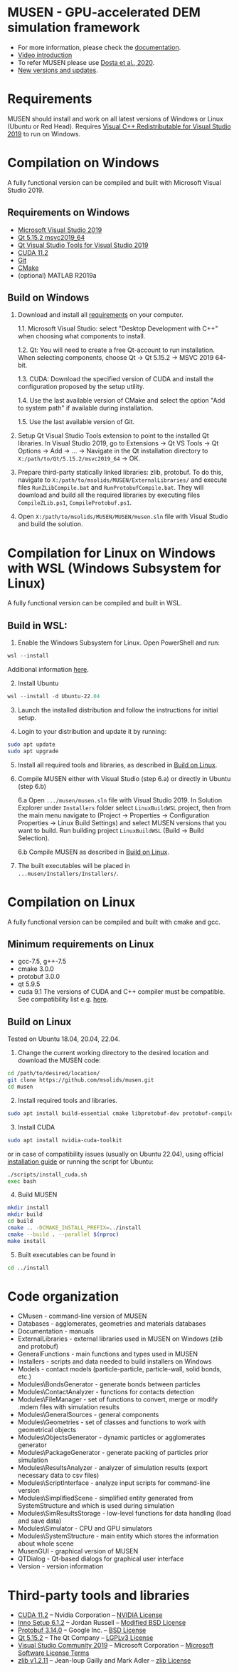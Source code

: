 # MUSEN - GPU-accelerated DEM simulation framework
- For more information, please check the [documentation](https://msolids.net/documentation). 
- [Video introduction](https://youtu.be/bH1xydzdrGY)
- To refer MUSEN please use [Dosta et al., 2020](https://doi.org/10.1016/j.softx.2020.100618).
- [New versions and updates](https://msolids.net/musen/download).


# Requirements 
MUSEN should install and work on all latest versions of Windows or Linux (Ubuntu or Red Head).
Requires [Visual C++ Redistributable for Visual Studio 2019](https://support.microsoft.com/en-us/help/2977003/the-latest-supported-visual-c-downloads) to run on Windows.


# Compilation on Windows
A fully functional version can be compiled and built with Microsoft Visual Studio 2019. 

## Requirements on Windows
- [Microsoft Visual Studio 2019](https://visualstudio.microsoft.com/downloads/)
- [Qt 5.15.2 msvc2019_64](https://download.qt.io/archive/online_installers/4.0/)
- [Qt Visual Studio Tools for Visual Studio 2019](https://marketplace.visualstudio.com/items?itemName=TheQtCompany.QtVisualStudioTools2019)
- [CUDA 11.2](https://developer.nvidia.com/cuda-11.2.0-download-archive)
- [Git](https://git-scm.com/downloads)
- [CMake](https://cmake.org/download/)
- (optional) MATLAB R2019a

## Build on Windows
1. Download and install all [requirements](#requirements-on-windows) on your computer.
	
	1.1. Microsoft Visual Studio: select "Desktop Development with C++" when choosing what components to install.
	
	1.2. Qt: You will need to create a free Qt-account to run installation. When selecting components, choose Qt → Qt 5.15.2 → MSVC 2019 64-bit. 
	
	1.3. CUDA: Download the specified version of CUDA and install the configuration proposed by the setup utility.
	
	1.4. Use the last available version of CMake and select the option "Add to system path" if available during installation.
	
	1.5. Use the last available version of Git.
2. Setup Qt Visual Studio Tools extension to point to the installed Qt libraries. In Visual Studio 2019, go to Extensions → Qt VS Tools → Qt Options → Add → ... → Navigate in the Qt installation directory to `X:/path/to/Qt/5.15.2/msvc2019_64` → OK.
3. Prepare third-party statically linked libraries: zlib, protobuf. To do this, navigate to `X:/path/to/msolids/MUSEN/ExternalLibraries/` and execute files `RunZLibCompile.bat` and `RunProtobufCompile.bat`. They will download and build all the required libraries by executing files `CompileZLib.ps1`, `CompileProtobuf.ps1`.
4. Open `X:/path/to/msolids/MUSEN/MUSEN/musen.sln` file with Visual Studio and build the solution.


# Compilation for Linux on Windows with WSL (Windows Subsystem for Linux)
A fully functional version can be compiled and built in WSL. 

## Build in WSL:
1. Enable the Windows Subsystem for Linux. Open PowerShell and run:
```PowerShell
wsl --install
```
Additional information [here](https://learn.microsoft.com/en-us/windows/wsl/install).

2. Install Ubuntu
```PowerShell
wsl --install -d Ubuntu-22.04
```

3. Launch the installed distribution and follow the instructions for initial setup.

4. Login to your distribution and update it by running:
```sh
sudo apt update
sudo apt upgrade
```

5. Install all required tools and libraries, as described in [Build on Linux](#build-on-linux). 

6. Compile MUSEN either with Visual Studio (step 6.a) or directly in Ubuntu (step 6.b)
	
	6.a Open `.../musen/musen.sln` file with Visual Studio 2019. In Solution Explorer under `Installers` folder select `LinuxBuildWSL` project, then from the main menu navigate to (Project → Properties → Configuration Properties → Linux Build Settings) and select MUSEN versions that you want to build. Run building project `LinuxBuildWSL` (Build → Build Selection).
	
	6.b Compile MUSEN as described in [Build on Linux](#build-on-linux).  
	
7. The built executables will be placed in `...musen/Installers/Installers/`.


# Compilation on Linux
A fully functional version can be compiled and built with cmake and gcc. 

## Minimum requirements on Linux
- gcc-7.5, g++-7.5
- cmake 3.0.0
- protobuf 3.0.0
- qt 5.9.5
- cuda 9.1
The versions of CUDA and C++ compiler must be compatible. See compatibility list e.g. [here](https://gist.github.com/ax3l/9489132#nvcc).

## Build on Linux 
Tested on Ubuntu 18.04, 20.04, 22.04.
1. Change the current working directory to the desired location and download the MUSEN code:
```sh
cd /path/to/desired/location/
git clone https://github.com/msolids/musen.git
cd musen
```
2. Install required tools and libraries.
```sh
sudo apt install build-essential cmake libprotobuf-dev protobuf-compiler libqt5opengl5-dev
```
3. Install CUDA
```sh
sudo apt install nvidia-cuda-toolkit
```
or in case of compatibility issues (usually on Ubuntu 22.04), using official [installation guide](https://docs.nvidia.com/cuda/cuda-installation-guide-linux/index.html) or running the script for Ubuntu:
```sh
./scripts/install_cuda.sh
exec bash
```
4. Build MUSEN
```sh
mkdir install
mkdir build
cd build
cmake .. -DCMAKE_INSTALL_PREFIX=../install
cmake --build . --parallel $(nproc)
make install
```
5. Built executables can be found in 
```sh
cd ../install
```

# Code organization
- CMusen - command-line version of MUSEN
- Databases - agglomerates, geometries and materials databases
- Documentation - manuals
- ExternalLibraries - external libraries used in MUSEN on Windows (zlib and protobuf)
- GeneralFunctions - main functions and types used in MUSEN 
- Installers - scripts and data needed to build installers on Windows
- Models - contact models (particle-particle, particle-wall, solid bonds, etc.)
- Modules\BondsGenerator - generate bonds between particles
- Modules\ContactAnalyzer - functions for contacts detection 
- Modules\FileManager - set of functions to convert, merge or modify .mdem files with simulation results
- Modules\GeneralSources - general components
- Modules\Geometries - set of classes and functions to work with geometrical objects
- Modules\ObjectsGenerator - dynamic particles or agglomerates generator
- Modules\PackageGenerator - generate packing of particles prior simulation
- Modules\ResultsAnalyzer - analyzer of simulation results (export necessary data to csv files)
- Modules\ScriptInterface - analyze input scripts for command-line version
- Modules\SimplifiedScene - simplified entity generated from SystemStructure and which is used during simulation
- Modules\SimResultsStorage - low-level functions for data handling (load and save data)
- Modules\Simulator - CPU and GPU simulators
- Modules\SystemStructure - main entity which stores the information about whole scene
- MusenGUI - graphical version of MUSEN
- QTDialog - Qt-based dialogs for graphical user interface
- Version - version information


# Third-party tools and libraries
- [CUDA 11.2](https://developer.nvidia.com/cuda-zone) – Nvidia Corporation – [NVIDIA License](https://docs.nvidia.com/cuda/pdf/EULA.pdf)
- [Inno Setup 6.1.2](https://jrsoftware.org/isinfo.php) – Jordan Russell – [Modified BSD License](http://www.jrsoftware.org/files/is/license.txt)
- [Protobuf 3.14.0](https://developers.google.com/protocol-buffers/) – Google Inc. – [BSD License](https://github.com/protocolbuffers/protobuf/blob/master/LICENSE)
- [Qt 5.15.2](https://www.qt.io/) – The Qt Company – [LGPLv3 License](https://doc.qt.io/qt-5/lgpl.html)
- [Visual Studio Community 2019](https://visualstudio.microsoft.com/vs/) – Microsoft Corporation – [Microsoft Software License Terms](https://visualstudio.microsoft.com/license-terms/mlt031819/)
- [zlib v1.2.11](https://www.zlib.net/) – Jean-loup Gailly and Mark Adler – [zlib License](https://www.zlib.net/zlib_license.html)
